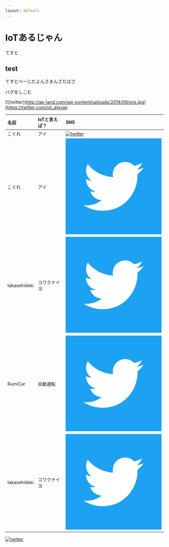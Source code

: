 ```yaml
---
layout: default
---
```


# IoTあるじゃん

てすと

## test

てすとぺーじだよんさまんさたばさ

バグをしこむ

[![twitter](http://ap-land.com/wp-content/uploads/2014/09/sns.jpg](https://twitter.com/iot_algyan 



| 名前        | IoTと言えば？          | SNS |
|:-------------|:------------------|:------|
| こぐれ           | アイ | [![twitter](http://ap-land.com/wp-content/uploads/2014/09/sns.jpg)](https://twitter.com/iot_algyan)  |
| こぐれ           | アイ | [![twitter](/img/twitter.png)](https://twitter.com/iot_algyan)  |
| takasehideki           | コワクナイヨ | [![twitter](img/twitter.png)](https://twitter.com/TAKASEhideki)   |
| RumiCar           | 自動運転 | [![twitter](img/twitter.png)](https://twitter.com/lkjfdskj)   |
| takasehideki           | コワクナイヨ | [![twitter](./img/twitter.png)](https://twitter.com/TAKASEhideki)   |

[![twitter](http://ap-land.com/wp-content/uploads/2014/09/sns.jpg)](https://twitter.com/TAKASEhideki)  
